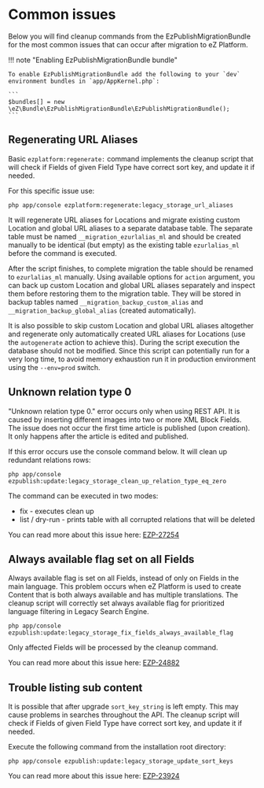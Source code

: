 # Common issues

Below you will find cleanup commands from the EzPublishMigrationBundle for the most common 
issues that can occur after migration to eZ Platform.

!!! note "Enabling EzPublishMigrationBundle bundle"

    To enable EzPublishMigrationBundle add the following to your `dev` environment bundles in `app/AppKernel.php`:

    ```
    $bundles[] = new \eZ\Bundle\EzPublishMigrationBundle\EzPublishMigrationBundle();
    ```

## Regenerating URL Aliases

Basic `ezplatform:regenerate:` command implements the cleanup script that will check if 
Fields of given Field Type have correct sort key, and update it if needed. 

For this specific issue use:

```
php app/console ezplatform:regenerate:legacy_storage_url_aliases
```

It will regenerate URL aliases for Locations and migrate existing custom Location and 
global URL aliases to a separate database table. The separate table must be named 
`__migration_ezurlalias_ml` and should be created manually to be identical (but empty) 
as the existing table `ezurlalias_ml` before the command is executed.

After the script finishes, to complete migration the table should be renamed to 
`ezurlalias_ml` manually. Using available options for `action` argument, you can back up 
custom Location and global URL aliases separately and inspect them before restoring them 
to the migration table. They will be stored in backup tables named 
`__migration_backup_custom_alias` and `__migration_backup_global_alias` (created 
automatically).

It is also possible to skip custom Location and global URL aliases altogether and 
regenerate only automatically created URL aliases for Locations (use the `autogenerate` 
action to achieve this). During the script execution the database should not be modified. 
Since this script can potentially run for a very long time, to avoid memory exhaustion run 
it in production environment using the `--env=prod` switch.

## Unknown relation type 0

"Unknown relation type 0." error occurs only when using REST API. It is caused by 
inserting  different images into two or more XML Block Fields. The issue does not occur 
the first time article is published (upon creation). It only happens after the article is 
edited and published.

If this error occurs use the console command below. It will clean up redundant relations rows:

```
php app/console ezpublish:update:legacy_storage_clean_up_relation_type_eq_zero
```
The command can be executed in two modes:

- fix - executes clean up
- list / dry-run - prints table with all corrupted relations that will be deleted

You can read more about this issue here: [EZP-27254](https://jira.ez.no/browse/EZP-27254)

## Always available flag set on all Fields

Always available flag is set on all Fields, instead of only on Fields in the main 
language. This problem occurs when eZ Platform is used to create Content that is both 
always available and has multiple translations. The cleanup script will correctly set 
always available flag for prioritized language filtering in Legacy Search Engine.

```
php app/console ezpublish:update:legacy_storage_fix_fields_always_available_flag
```

Only affected Fields will be processed by the cleanup command.

You can read more about this issue here: [EZP-24882](https://jira.ez.no/browse/EZP-24882)

## Trouble listing sub content

It is possible that after upgrade `sort_key_string` is left empty. This may cause problems 
in searches throughout the API. The cleanup script will check if Fields of given Field 
Type have correct sort key, and update it if needed.

Execute the following command from the installation root directory:

```
php app/console ezpublish:update:legacy_storage_update_sort_keys
```

You can read more about this issue here: [EZP-23924](https://jira.ez.no/browse/EZP-23924)